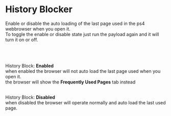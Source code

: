 # History Blocker

Enable or disable the auto loading of the last page used in the ps4 webbrowser when you open it.<br>
To toggle the enable or disable state just run the payload again and it will turn it on or off.<br>

<br>
<br>
<br>
History Block: <b>Enabled</b><br>
when enabled the browser will not auto load the last page used when you open it.<br>
the browser will show the <b>Frequently Used Pages</b> tab instead

<br>
<br>

History Block: <b>Disabled</b><br>
when disabled the browser will operate normally and auto load the last used page.